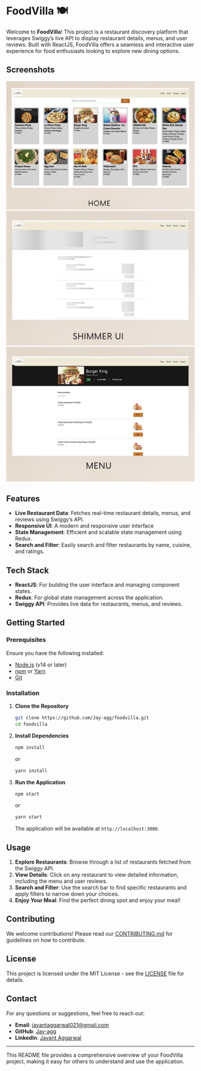 # FoodVilla 🍽️

Welcome to **FoodVilla**! This project is a restaurant discovery platform that leverages Swiggy’s live API to display restaurant details, menus, and user reviews. Built with ReactJS, FoodVilla offers a seamless and interactive user experience for food enthusiasts looking to explore new dining options.

## Screenshots

![Home](./assets/Foodvilla%20Home.jpeg)
![Shimmer UI](./assets/Foodvilla%20shimmer.jpeg)
![Menu](./assets/Foodvilla%20menu.jpeg)

## Features

- **Live Restaurant Data**: Fetches real-time restaurant details, menus, and reviews using Swiggy’s API.
- **Responsive UI**: A modern and responsive user interface
- **State Management**: Efficient and scalable state management using Redux.
- **Search and Filter**: Easily search and filter restaurants by name, cuisine, and ratings.

## Tech Stack

- **ReactJS**: For building the user interface and managing component states.
- **Redux**: For global state management across the application.
- **Swiggy API**: Provides live data for restaurants, menus, and reviews.

## Getting Started

### Prerequisites

Ensure you have the following installed:

- [Node.js](https://nodejs.org/) (v14 or later)
- [npm](https://www.npmjs.com/) or [Yarn](https://yarnpkg.com/)
- [Git](https://git-scm.com/)

### Installation

1. **Clone the Repository**

   ```bash
   git clone https://github.com/Jay-agg/foodvilla.git
   cd foodvilla
   ```

2. **Install Dependencies**

   ```bash
   npm install
   ```

   or

   ```bash
   yarn install
   ```

3. **Run the Application**

   ```bash
   npm start
   ```

   or

   ```bash
   yarn start
   ```

   The application will be available at `http://localhost:3000`.

## Usage

1. **Explore Restaurants**: Browse through a list of restaurants fetched from the Swiggy API.
2. **View Details**: Click on any restaurant to view detailed information, including the menu and user reviews.
3. **Search and Filter**: Use the search bar to find specific restaurants and apply filters to narrow down your choices.
4. **Enjoy Your Meal**: Find the perfect dining spot and enjoy your meal!

## Contributing

We welcome contributions! Please read our [CONTRIBUTING.md](CONTRIBUTING.md) for guidelines on how to contribute.

## License

This project is licensed under the MIT License - see the [LICENSE](LICENSE) file for details.

## Contact

For any questions or suggestions, feel free to reach out:

- **Email**: jayantaggarwal021@gmail.com
- **GitHub**: [Jay-agg](https://github.com/Jay-agg)
- **LinkedIn**: [Jayant Aggarwal](https://www.linkedin.com/in/jayant-aggarwal-418910248/)

---

This README file provides a comprehensive overview of your FoodVilla project, making it easy for others to understand and use the application.
